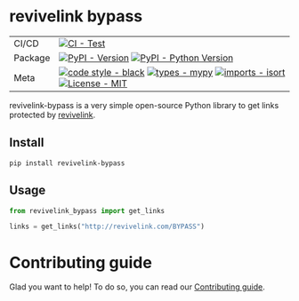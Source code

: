 # revivelink bypass

<div>

| |                                                                                                                                                                                                                                                                                                                                                                                                                                                                                                          |
| --- |----------------------------------------------------------------------------------------------------------------------------------------------------------------------------------------------------------------------------------------------------------------------------------------------------------------------------------------------------------------------------------------------------------------------------------------------------------------------------------------------------------|
| CI/CD | [![CI - Test](https://github.com/FlorentClarret/revivelink-bypass/actions/workflows/tox.yml/badge.svg)](https://github.com/FlorentClarret/revivelink-bypass/actions/workflows/tox.yml)                                                                                                                                                                                                                                                                                                                       |
| Package | [![PyPI - Version](https://img.shields.io/pypi/v/revivelink-bypass.svg?logo=pypi&label=PyPI&logoColor=gold)](https://pypi.org/project/revivelink-bypass/) [![PyPI - Python Version](https://img.shields.io/pypi/pyversions/revivelink-bypass.svg?logo=python&label=Python&logoColor=gold)](https://pypi.org/project/revivelink-bypass/) |
| Meta | [![code style - black](https://img.shields.io/badge/code%20style-black-000000.svg)](https://github.com/psf/black) [![types - mypy](https://img.shields.io/badge/types-mypy-blue.svg)](https://github.com/python/mypy) [![imports - isort](https://img.shields.io/badge/imports-isort-ef8336.svg)](https://github.com/pycqa/isort) [![License - MIT](https://img.shields.io/badge/license-MIT-9400d3.svg)](https://spdx.org/licenses/)                                                                    |
</div>

revivelink-bypass is a very simple open-source Python library to get links protected by [revivelink](https://revivelink.com/).

## Install

``` shell
pip install revivelink-bypass
```

## Usage

```python
from revivelink_bypass import get_links

links = get_links("http://revivelink.com/BYPASS")
```

# Contributing guide

Glad you want to help! To do so, you can read our [Contributing guide](CONTRIBUTING.md).
